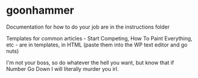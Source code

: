 # goonhammer
Documentation for how to do your job are in the instructions folder

Templates for common articles - Start Competing, How To Paint Everything, etc - are in templates, in HTML (paste them into the WP text editor and go nuts)

I'm not your boss, so do whatever the hell you want, but know that if Number Go Down I will literally murder you irl.
